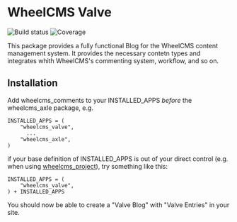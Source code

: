 WheelCMS Valve
==============

![Build status](https://travis-ci.org/wheelcms/wheelcms_valve.png)
![Coverage](https://coveralls.io/repos/wheelcms/wheelcms_valve/badge.png?branch=master)

This package provides a fully functional Blog for the WheelCMS content
management system. It provides the necessary contetn types and integrates
whith WheelCMS's commenting system, workflow, and so on.

Installation
------------

Add wheelcms_comments to your INSTALLED_APPS *before* the wheelcms_axle package, e.g.

    INSTALLED_APPS = (
        "wheelcms_valve",
          ...
        "wheelcms_axle",
    )


if your base definition of INSTALLED_APPS is out of your direct control
(e.g. when using
[wheelcms_project](https://github.com/wheelcms/wheelcms_project)), try
something like this:

    INSTALLED_APPS = (
        "wheelcms_valve",
    ) + INSTALLED_APPS

You should now be able to create a "Valve Blog" with "Valve Entries" in your
site.
